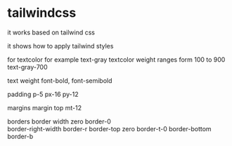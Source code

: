 # tailwindcss
it works based on tailwind css

it shows how to apply tailwind styles

for textcolor for example text-gray
textcolor weight ranges form 100 to 900
text-gray-700

text weight font-bold, font-semibold

padding p-5 px-16 py-12 

margins margin top mt-12

borders
 border width zero border-0  
 border-right-width border-r
 border-top zero border-t-0
 border-bottom border-b
